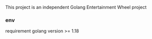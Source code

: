 This project is an independent Golang Entertainment Wheel project

### env
requirement golang version >= 1.18